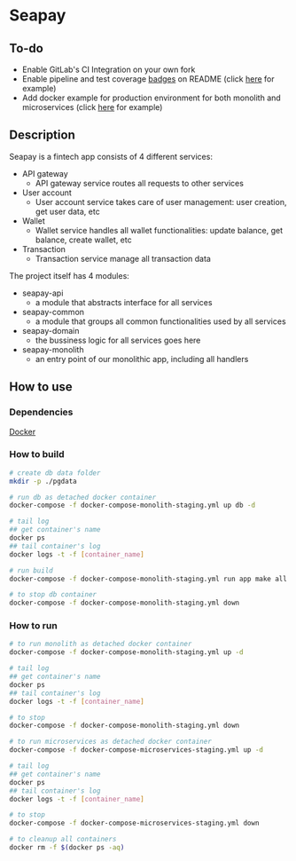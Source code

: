 # Seapay

## To-do

- Enable GitLab's CI Integration on your own fork
- Enable pipeline and test coverage [badges](https://docs.gitlab.com/ee/user/project/badges.html) on README (click [here](https://github.com/alexanderv21/seapay-microservice) for example)
- Add docker example for production environment for both monolith and microservices (click [here](https://github.com/alexanderv21/seapay-microservice/commit/f328122f81a4880610e633b522550a0bd9454d65) for example)

## Description

Seapay is a fintech app consists of 4 different services:

- API gateway
  - API gateway service routes all requests to other services
- User account
  - User account service takes care of user management: user creation, get user data, etc
- Wallet
  - Wallet service handles all wallet functionalities: update balance, get balance, create wallet, etc
- Transaction
  - Transaction service manage all transaction data

The project itself has 4 modules:

- seapay-api
  - a module that abstracts interface for all services
- seapay-common
  - a module that groups all common functionalities used by all services
- seapay-domain
  - the bussiness logic for all services goes here
- seapay-monolith
  - an entry point of our monolithic app, including all handlers

## How to use

### Dependencies

[Docker](https://docs.docker.com/install/)

### How to build

```bash
# create db data folder
mkdir -p ./pgdata

# run db as detached docker container
docker-compose -f docker-compose-monolith-staging.yml up db -d

# tail log
## get container's name
docker ps
## tail container's log
docker logs -t -f [container_name]

# run build
docker-compose -f docker-compose-monolith-staging.yml run app make all

# to stop db container
docker-compose -f docker-compose-monolith-staging.yml down
```

### How to run

```bash
# to run monolith as detached docker container
docker-compose -f docker-compose-monolith-staging.yml up -d

# tail log
## get container's name
docker ps
## tail container's log
docker logs -t -f [container_name]

# to stop
docker-compose -f docker-compose-monolith-staging.yml down
```

```bash
# to run microservices as detached docker container
docker-compose -f docker-compose-microservices-staging.yml up -d

# tail log
## get container's name
docker ps
## tail container's log
docker logs -t -f [container_name]

# to stop
docker-compose -f docker-compose-microservices-staging.yml down
```

```bash
# to cleanup all containers
docker rm -f $(docker ps -aq)
```